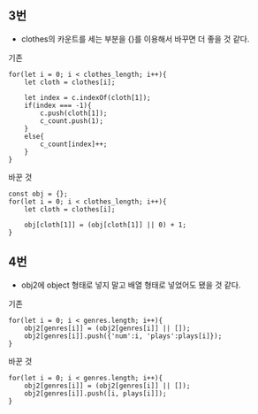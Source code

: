 ## 3번
- clothes의 카운트를 세는 부분을 {}를 이용해서 바꾸면 더 좋을 것 같다.

기존
```
for(let i = 0; i < clothes_length; i++){
    let cloth = clothes[i];

    let index = c.indexOf(cloth[1]);
    if(index === -1){
        c.push(cloth[1]);
        c_count.push(1);
    } 
    else{
        c_count[index]++;
    }
}
```

바꾼 것
```
const obj = {};
for(let i = 0; i < clothes_length; i++){
    let cloth = clothes[i];

    obj[cloth[1]] = (obj[cloth[1]] || 0) + 1;
}
```


## 4번
- obj2에 object 형태로 넣지 말고 배열 형태로 넣었어도 됐을 것 같다.

기존
```
for(let i = 0; i < genres.length; i++){
    obj2[genres[i]] = (obj2[genres[i]] || []);
    obj2[genres[i]].push({'num':i, 'plays':plays[i]});
}
```

바꾼 것
```
for(let i = 0; i < genres.length; i++){
    obj2[genres[i]] = (obj2[genres[i]] || []);
    obj2[genres[i]].push([i, plays[i]]);
}
```